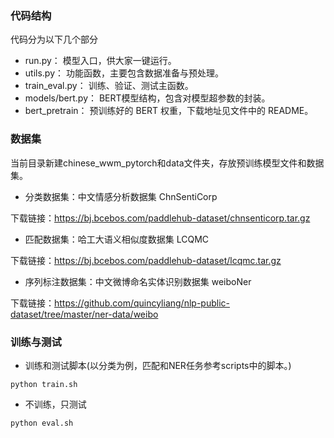 ### 代码结构
代码分为以下几个部分
- run.py： 模型入口，供大家一键运行。
- utils.py： 功能函数，主要包含数据准备与预处理。
- train_eval.py： 训练、验证、测试主函数。
- models/bert.py： BERT模型结构，包含对模型超参数的封装。
- bert_pretrain： 预训练好的 BERT 权重，下载地址见文件中的 README。


### 数据集
当前目录新建chinese_wwm_pytorch和data文件夹，存放预训练模型文件和数据集。

- 分类数据集：中文情感分析数据集 ChnSentiCorp

下载链接：https://bj.bcebos.com/paddlehub-dataset/chnsenticorp.tar.gz

- 匹配数据集：哈工大语义相似度数据集 LCQMC

下载链接：https://bj.bcebos.com/paddlehub-dataset/lcqmc.tar.gz

- 序列标注数据集：中文微博命名实体识别数据集 weiboNer

下载链接：https://github.com/quincyliang/nlp-public-dataset/tree/master/ner-data/weibo


### 训练与测试
- 训练和测试脚本(以分类为例，匹配和NER任务参考scripts中的脚本。)
```
python train.sh
```

- 不训练，只测试
```
python eval.sh
```

